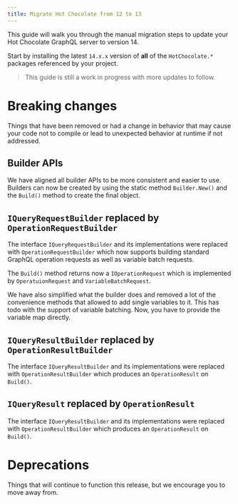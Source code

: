 ```yaml
---
title: Migrate Hot Chocolate from 12 to 13
---
```


This guide will walk you through the manual migration steps to update your Hot Chocolate GraphQL server to version 14.

Start by installing the latest `14.x.x` version of **all** of the `HotChocolate.*` packages referenced by your project.

> This guide is still a work in progress with more updates to follow.

# Breaking changes

Things that have been removed or had a change in behavior that may cause your code not to compile or lead to unexpected behavior at runtime if not addressed.

## Builder APIs

We have aligned all builder APIs to be more consistent and easier to use. Builders can now be created by using the static method `Builder.New()` and the `Build()` method to create the final object.

## `IQueryRequestBuilder` replaced by `OperationRequestBuilder`

The interface `IQueryRequestBuilder` and its implementations were replaced with `OperationRequestBuilder` which now supports building standard GraphQL operation requests as well as variable batch requests.

The `Build()` method returns now a `IOperationRequest` which is implemented by `OperatuionRequest` and `VariableBatchRequest`.

We have also simplified what the builder does and removed a lot of the convenience methods that allowed to add single variables to it. This has todo with the support of variable batching. Now, you have to provide the variable map directly.

## `IQueryResultBuilder` replaced by `OperationResultBuilder`

The interface `IQueryResultBuilder` and its implementations were replaced with `OperationResultBuilder` which produces an `OperationResult` on `Build()`.

## `IQueryResult` replaced by `OperationResult`

The interface `IQueryResultBuilder` and its implementations were replaced with `OperationResultBuilder` which produces an `OperationResult` on `Build()`.

# Deprecations

Things that will continue to function this release, but we encourage you to move away from.
